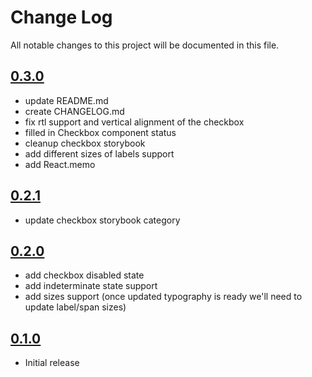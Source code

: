 # Change Log

All notable changes to this project will be documented in this file.

## [0.3.0](https://github.com/code-dot-org/code-dot-org/pull/52753)
* update README.md
* create CHANGELOG.md
* fix rtl support and vertical alignment of the checkbox
* filled in Checkbox component status
* cleanup checkbox storybook
* add different sizes of labels support
* add React.memo

## [0.2.1](https://github.com/code-dot-org/code-dot-org/pull/52338)
* update checkbox storybook category

## [0.2.0](https://github.com/code-dot-org/code-dot-org/pull/52270)
* add checkbox disabled state
* add indeterminate state support
* add sizes support (once updated typography is ready we'll need to update label/span sizes)

## [0.1.0](https://github.com/code-dot-org/code-dot-org/pull/52154)
* Initial release
